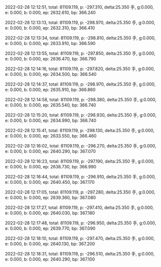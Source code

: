 2022-02-28 12:12:51, total: 81109.119, p: -297.310, delta:25.350 手, g:0.000, e: 0.000, b: 0.000, ep: 2632.610, bp: 366.240

2022-02-28 12:13:13, total: 81109.119, p: -298.970, delta:25.350 手, g:0.000, e: 0.000, b: 0.000, ep: 2632.310, bp: 366.410

2022-02-28 12:13:34, total: 81109.119, p: -298.810, delta:25.350 手, g:0.000, e: 0.000, b: 0.000, ep: 2633.910, bp: 366.590

2022-02-28 12:13:55, total: 81109.119, p: -297.850, delta:25.350 手, g:0.000, e: 0.000, b: 0.000, ep: 2636.470, bp: 366.790

2022-02-28 12:14:16, total: 81109.119, p: -297.820, delta:25.350 手, g:0.000, e: 0.000, b: 0.000, ep: 2634.500, bp: 366.540

2022-02-28 12:14:37, total: 81109.119, p: -298.970, delta:25.350 手, g:0.000, e: 0.000, b: 0.000, ep: 2635.910, bp: 366.860

2022-02-28 12:14:58, total: 81109.119, p: -298.380, delta:25.350 手, g:0.000, e: 0.000, b: 0.000, ep: 2635.540, bp: 366.740

2022-02-28 12:15:20, total: 81109.119, p: -298.930, delta:25.350 手, g:0.000, e: 0.000, b: 0.000, ep: 2634.990, bp: 366.740

2022-02-28 12:15:41, total: 81109.119, p: -298.130, delta:25.350 手, g:0.000, e: 0.000, b: 0.000, ep: 2633.550, bp: 366.460

2022-02-28 12:16:02, total: 81109.119, p: -296.270, delta:25.350 手, g:0.000, e: 0.000, b: 0.000, ep: 2640.290, bp: 367.070

2022-02-28 12:16:23, total: 81109.119, p: -297.190, delta:25.350 手, g:0.000, e: 0.000, b: 0.000, ep: 2638.730, bp: 366.990

2022-02-28 12:16:44, total: 81109.119, p: -296.910, delta:25.350 手, g:0.000, e: 0.000, b: 0.000, ep: 2640.450, bp: 367.170

2022-02-28 12:17:05, total: 81109.119, p: -297.280, delta:25.350 手, g:0.000, e: 0.000, b: 0.000, ep: 2639.360, bp: 367.080

2022-02-28 12:17:27, total: 81109.119, p: -297.410, delta:25.350 手, g:0.000, e: 0.000, b: 0.000, ep: 2640.030, bp: 367.180

2022-02-28 12:17:48, total: 81109.119, p: -296.950, delta:25.350 手, g:0.000, e: 0.000, b: 0.000, ep: 2639.770, bp: 367.090

2022-02-28 12:18:10, total: 81109.119, p: -297.470, delta:25.350 手, g:0.000, e: 0.000, b: 0.000, ep: 2640.130, bp: 367.200

2022-02-28 12:18:31, total: 81109.119, p: -296.510, delta:25.350 手, g:0.000, e: 0.000, b: 0.000, ep: 2640.290, bp: 367.100